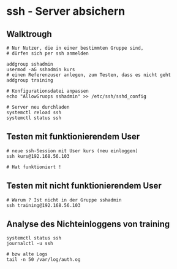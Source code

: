 # ssh - Server absichern 

## Walktrough 

```
# Nur Nutzer, die in einer bestimmten Gruppe sind, 
# dürfen sich per ssh anmelden 
```

```
addgroup sshadmin 
usermod -aG sshadmin kurs 
# einen Referenzuser anlegen, zum Testen, dass es nicht geht 
addgroup training
```

```
# Konfigurationsdatei anpassen 
echo "AllowGruops sshadmin" >> /etc/ssh/sshd_config 
```

```
# Server neu durchladen 
systemctl reload ssh
systemctl status ssh
```

## Testen mit funktionierendem User 

```
# neue ssh-Session mit User kurs (neu einloggen) 
ssh kurs@192.168.56.103 

# Hat funktioniert ! 
```

## Testen mit nicht funktionierendem User 

```
# Warum ? Ist nicht in der Gruppe sshadmin
ssh training@192.168.56.103 
```

## Analyse des Nichteinloggens von training

```
systemctl status ssh
journalctl -u ssh 

# bzw alte Logs 
tail -n 50 /var/log/auth.og

```

```
